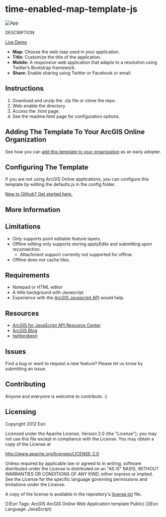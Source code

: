 # time-enabled-map-template-js

![App](http://esri.github.io/time-enabled-map-template-js/images/item.png)

DESCRIPTION

[Live Demo](http://esri.github.io/time-enabled-map-template-js/)

* **Map:** Choose the web map used in your application.
* **Title:** Customize the title of the application.
* **Mobile:** A responsive web application that adapts to a resolution using Twitter’s Bootstrap framework.
* **Share:** Enable sharing using Twitter or Facebook or email.

## Instructions

1. Download and unzip the .zip file or clone the repo.
2. Web-enable the directory.
3. Access the .html page.
4. See the readme.html page for configuration options.

## Adding The Template To Your ArcGIS Online Organization
See how you can [add this template to your organization](http://blogs.esri.com/esri/arcgis/2014/04/21/be-an-early-adopter/) as an early adopter.

## Configuring The Template

If you are not using ArcGIS Online applications, you can configure this template by editing the defaults.js in the config folder.

 [New to Github? Get started here.](https://github.com/)

## More Information

## Limitations

* Only supports point editable feature layers.
* Offline editing only supports storing applyEdits and submitting upon reconnection.
    * Attachment support currently not supported for offline.
* Offline does not cache tiles. 

## Requirements

* Notepad or HTML editor
* A little background with Javascript
* Experience with the [ArcGIS Javascript API](http://www.esri.com/) would help.

## Resources

* [ArcGIS for JavaScript API Resource Center](http://help.arcgis.com/en/webapi/javascript/arcgis/index.html)
* [ArcGIS Blog](http://blogs.esri.com/esri/arcgis/)
* [twitter@esri](http://twitter.com/esri)

## Issues

Find a bug or want to request a new feature?  Please let us know by submitting an issue.

## Contributing

Anyone and everyone is welcome to contribute. :)

## Licensing
Copyright 2012 Esri

Licensed under the Apache License, Version 2.0 (the "License");
you may not use this file except in compliance with the License.
You may obtain a copy of the License at

   http://www.apache.org/licenses/LICENSE-2.0

Unless required by applicable law or agreed to in writing, software
distributed under the License is distributed on an "AS IS" BASIS,
WITHOUT WARRANTIES OR CONDITIONS OF ANY KIND, either express or implied.
See the License for the specific language governing permissions and
limitations under the License.

A copy of the license is available in the repository's [license.txt](https://raw.github.com/esri/time-enabled-map-template-js/master/license.txt) file.

[](Esri Tags: ArcGIS ArcGIS Online Web Application template Public)
[](Esri Language: JavaScript)